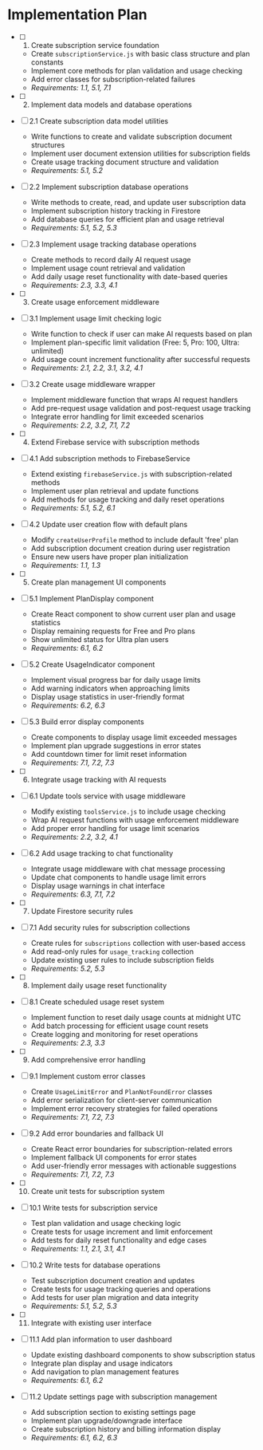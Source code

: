 # Implementation Plan

- [ ] 1. Create subscription service foundation
  - Create `subscriptionService.js` with basic class structure and plan constants
  - Implement core methods for plan validation and usage checking
  - Add error classes for subscription-related failures
  - _Requirements: 1.1, 5.1, 7.1_

- [ ] 2. Implement data models and database operations
- [ ] 2.1 Create subscription data model utilities
  - Write functions to create and validate subscription document structures
  - Implement user document extension utilities for subscription fields
  - Create usage tracking document structure and validation
  - _Requirements: 5.1, 5.2_

- [ ] 2.2 Implement subscription database operations
  - Write methods to create, read, and update user subscription data
  - Implement subscription history tracking in Firestore
  - Add database queries for efficient plan and usage retrieval
  - _Requirements: 5.1, 5.2, 5.3_

- [ ] 2.3 Implement usage tracking database operations
  - Create methods to record daily AI request usage
  - Implement usage count retrieval and validation
  - Add daily usage reset functionality with date-based queries
  - _Requirements: 2.3, 3.3, 4.1_

- [ ] 3. Create usage enforcement middleware
- [ ] 3.1 Implement usage limit checking logic
  - Write function to check if user can make AI requests based on plan
  - Implement plan-specific limit validation (Free: 5, Pro: 100, Ultra: unlimited)
  - Add usage count increment functionality after successful requests
  - _Requirements: 2.1, 2.2, 3.1, 3.2, 4.1_

- [ ] 3.2 Create usage middleware wrapper
  - Implement middleware function that wraps AI request handlers
  - Add pre-request usage validation and post-request usage tracking
  - Integrate error handling for limit exceeded scenarios
  - _Requirements: 2.2, 3.2, 7.1, 7.2_

- [ ] 4. Extend Firebase service with subscription methods
- [ ] 4.1 Add subscription methods to FirebaseService
  - Extend existing `firebaseService.js` with subscription-related methods
  - Implement user plan retrieval and update functions
  - Add methods for usage tracking and daily reset operations
  - _Requirements: 5.1, 5.2, 6.1_

- [ ] 4.2 Update user creation flow with default plans
  - Modify `createUserProfile` method to include default 'free' plan
  - Add subscription document creation during user registration
  - Ensure new users have proper plan initialization
  - _Requirements: 1.1, 1.3_

- [ ] 5. Create plan management UI components
- [ ] 5.1 Implement PlanDisplay component
  - Create React component to show current user plan and usage statistics
  - Display remaining requests for Free and Pro plans
  - Show unlimited status for Ultra plan users
  - _Requirements: 6.1, 6.2_

- [ ] 5.2 Create UsageIndicator component
  - Implement visual progress bar for daily usage limits
  - Add warning indicators when approaching limits
  - Display usage statistics in user-friendly format
  - _Requirements: 6.2, 6.3_

- [ ] 5.3 Build error display components
  - Create components to display usage limit exceeded messages
  - Implement plan upgrade suggestions in error states
  - Add countdown timer for limit reset information
  - _Requirements: 7.1, 7.2, 7.3_

- [ ] 6. Integrate usage tracking with AI requests
- [ ] 6.1 Update tools service with usage middleware
  - Modify existing `toolsService.js` to include usage checking
  - Wrap AI request functions with usage enforcement middleware
  - Add proper error handling for usage limit scenarios
  - _Requirements: 2.2, 3.2, 4.1_

- [ ] 6.2 Add usage tracking to chat functionality
  - Integrate usage middleware with chat message processing
  - Update chat components to handle usage limit errors
  - Display usage warnings in chat interface
  - _Requirements: 6.3, 7.1, 7.2_

- [ ] 7. Update Firestore security rules
- [ ] 7.1 Add security rules for subscription collections
  - Create rules for `subscriptions` collection with user-based access
  - Add read-only rules for `usage_tracking` collection
  - Update existing user rules to include subscription fields
  - _Requirements: 5.2, 5.3_

- [ ] 8. Implement daily usage reset functionality
- [ ] 8.1 Create scheduled usage reset system
  - Implement function to reset daily usage counts at midnight UTC
  - Add batch processing for efficient usage count resets
  - Create logging and monitoring for reset operations
  - _Requirements: 2.3, 3.3_

- [ ] 9. Add comprehensive error handling
- [ ] 9.1 Implement custom error classes
  - Create `UsageLimitError` and `PlanNotFoundError` classes
  - Add error serialization for client-server communication
  - Implement error recovery strategies for failed operations
  - _Requirements: 7.1, 7.2, 7.3_

- [ ] 9.2 Add error boundaries and fallback UI
  - Create React error boundaries for subscription-related errors
  - Implement fallback UI components for error states
  - Add user-friendly error messages with actionable suggestions
  - _Requirements: 7.1, 7.2, 7.3_

- [ ] 10. Create unit tests for subscription system
- [ ] 10.1 Write tests for subscription service
  - Test plan validation and usage checking logic
  - Create tests for usage increment and limit enforcement
  - Add tests for daily reset functionality and edge cases
  - _Requirements: 1.1, 2.1, 3.1, 4.1_

- [ ] 10.2 Write tests for database operations
  - Test subscription document creation and updates
  - Create tests for usage tracking queries and operations
  - Add tests for user plan migration and data integrity
  - _Requirements: 5.1, 5.2, 5.3_

- [ ] 11. Integrate with existing user interface
- [ ] 11.1 Add plan information to user dashboard
  - Update existing dashboard components to show subscription status
  - Integrate plan display and usage indicators
  - Add navigation to plan management features
  - _Requirements: 6.1, 6.2_

- [ ] 11.2 Update settings page with subscription management
  - Add subscription section to existing settings page
  - Implement plan upgrade/downgrade interface
  - Create subscription history and billing information display
  - _Requirements: 6.1, 6.2, 6.3_